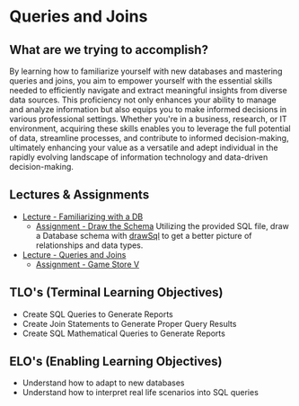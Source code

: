 # Queries and Joins

## What are we trying to accomplish?

By learning how to familiarize yourself with new databases and mastering queries and joins, you aim to empower yourself with the essential skills needed to efficiently navigate and extract meaningful insights from diverse data sources. This proficiency not only enhances your ability to manage and analyze information but also equips you to make informed decisions in various professional settings. Whether you're in a business, research, or IT environment, acquiring these skills enables you to leverage the full potential of data, streamline processes, and contribute to informed decision-making, ultimately enhancing your value as a versatile and adept individual in the rapidly evolving landscape of information technology and data-driven decision-making.

## Lectures & Assignments

- [Lecture - Familiarizing with a DB](./1-familiarize-db.md)
  - [Assignment - Draw the Schema](.) Utilizing the provided SQL file, draw a Database schema with [drawSql](https://drawsql.app/) to get a better picture of relationships and data types.
- [Lecture - Queries and Joins](./2-queries-joins)
  - [Assignment - Game Store V](https://github.com/Code-Platoon-Assignments/game-store-v)

## TLO's (Terminal Learning Objectives)

- Create SQL Queries to Generate Reports
- Create Join Statements to Generate Proper Query Results
- Create SQL Mathematical Queries to Generate Reports

## ELO's (Enabling Learning Objectives)

- Understand how to adapt to new databases
- Understand how to interpret real life scenarios into SQL queries
